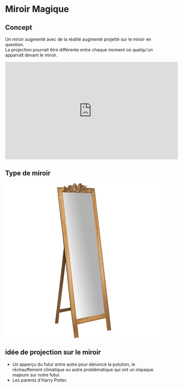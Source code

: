 #  Miroir Magique
## Concept
Un miroir augmenté avec de la réalité augmenté projetté sur le miroir en question.  
La projection pourrait être différente entre chaque moment où quelqu'un apparraît devant le miroir.  

<iframe width="560" height="315" src="https://www.youtube.com/embed/YXzvnnJD7oQ?si=ebk6SbxB4iPcubup" title="YouTube video player" frameborder="0" allow="accelerometer; autoplay; clipboard-write; encrypted-media; gyroscope; picture-in-picture; web-share" allowfullscreen></iframe>  

## Type de miroir  
![type de miroir](images/presentation/miroir.jpg)

## idée de projection sur le miroir
- Un apperçu du futur entre autre pour dénoncé la polution, le réchauffement climatique ou autre problématique qui ont un impaque majeure sur notre futur.
- Les parents d'Harry Potter.
